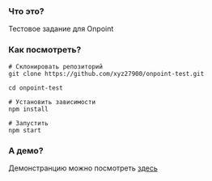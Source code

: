 ### Что это?
Тестовое задание для Onpoint

### Как посмотреть?
```shell
# Склонировать репозиторий
git clone https://github.com/xyz27900/onpoint-test.git

cd onpoint-test

# Установить зависимости
npm install

# Запустить
npm start
```
### А демо?
Демонстранцию можно посмотреть [здесь](https://xyz27900.github.io/onpoint-test/)